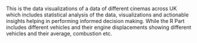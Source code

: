 This is the data visualizations of a data of different cinemas across UK which includes statistical analysis of the data, visualizations and actionable insights helping in performing informed decision making.
While the R Part includes different vehicles and their engine displacements showing different vehicles and their average, combustion etc.
